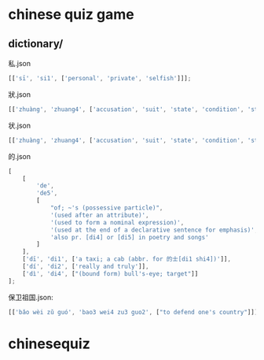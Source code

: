 # chinese quiz game

## dictionary/

私.json

```ts
[['sī', 'si1', ['personal', 'private', 'selfish']]];
```

狀.json

```ts
[['zhuàng', 'zhuang4', ['accusation', 'suit', 'state', 'condition', 'strong', 'great', '-shaped']]];
```

状.json

```ts
[['zhuàng', 'zhuang4', ['accusation', 'suit', 'state', 'condition', 'strong', 'great', '-shaped']]];
```

的.json

```ts
[
	[
		'de',
		'de5',
		[
			"of; ~'s (possessive particle)",
			'(used after an attribute)',
			'(used to form a nominal expression)',
			'(used at the end of a declarative sentence for emphasis)',
			'also pr. [di4] or [di5] in poetry and songs'
		]
	],
	['dī', 'di1', ['a taxi; a cab (abbr. for 的士[di1 shi4])']],
	['dí', 'di2', ['really and truly']],
	['dì', 'di4', ["(bound form) bull's-eye; target"]]
];
```

保卫祖国.json:

```ts
[['bǎo wèi zǔ guó', 'bao3 wei4 zu3 guo2', ["to defend one's country"]]];
```
# chinesequiz
